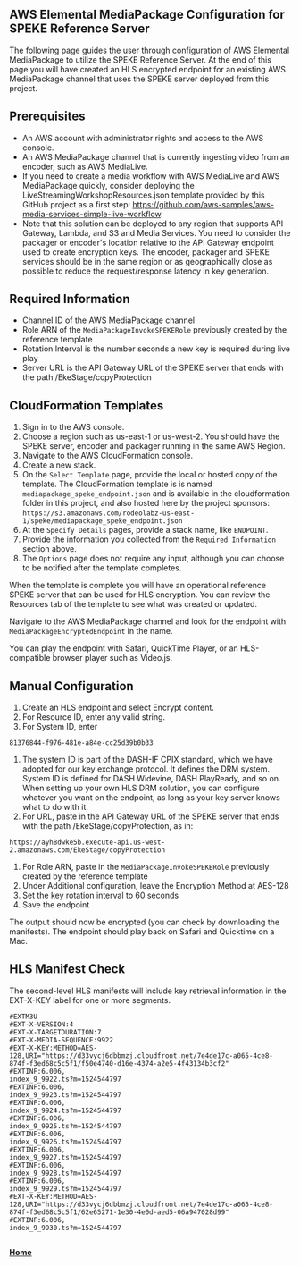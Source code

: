 ## AWS Elemental MediaPackage Configuration for SPEKE Reference Server

The following page guides the user through configuration of AWS Elemental MediaPackage to utilize the SPEKE Reference Server. At the end of this page you will have created an HLS encrypted endpoint for an existing AWS MediaPackage channel that uses the SPEKE server deployed from this project.

## Prerequisites

- An AWS account with administrator rights and access to the AWS console.
- An AWS MediaPackage channel that is currently ingesting video from an encoder, such as AWS MediaLive.
- If you need to create a media workflow with AWS MediaLive and AWS MediaPackage quickly, consider deploying the LiveStreamingWorkshopResources.json template provided by this GitHub project as a first step: https://github.com/aws-samples/aws-media-services-simple-live-workflow.
- Note that this solution can be deployed to any region that supports API Gateway, Lambda, and S3 and Media Services. You need to consider the packager or encoder's location relative to the API Gateway endpoint used to create encryption keys. The encoder, packager and SPEKE services should be in the same region or as geographically close as possible to reduce the request/response latency in key generation.

## Required Information

- Channel ID of the AWS MediaPackage channel
- Role ARN of the `MediaPackageInvokeSPEKERole` previously created by the reference template
- Rotation Interval is the number seconds a new key is required during live play
- Server URL is the API Gateway URL of the SPEKE server that ends with the path /EkeStage/copyProtection

## CloudFormation Templates

1. Sign in to the AWS console.
1. Choose a region such as us-east-1 or us-west-2. You should have the SPEKE server, encoder and packager running in the same AWS Region.
1. Navigate to the AWS CloudFormation console.
1. Create a new stack.
1. On the `Select Template` page, provide the local or hosted copy of the template. The CloudFormation template is is named `mediapackage_speke_endpoint.json` and is available in the cloudformation folder in this project, and also hosted here by the project sponsors: `https://s3.amazonaws.com/rodeolabz-us-east-1/speke/mediapackage_speke_endpoint.json`
1. At the `Specify Details` pages, provide a stack name, like `ENDPOINT`.
1. Provide the information you collected from the `Required Information` section above.
2. The `Options` page does not require any input, although you can choose to be notified after the template completes.

When the template is complete you will have an operational reference SPEKE server that can be used for HLS encryption. You can review the Resources tab of the template to see what was created or updated.

Navigate to the AWS MediaPackage channel and look for the endpoint with `MediaPackageEncryptedEndpoint` in the name.

You can play the endpoint with Safari, QuickTime Player, or an HLS-compatible browser player such as Video.js.


## Manual Configuration


1. Create an HLS endpoint and select Encrypt content.
1. For Resource ID, enter any valid string.
1. For System ID, enter
```
81376844-f976-481e-a84e-cc25d39b0b33
```
1. The system ID is part of the DASH-IF CPIX standard, which we have adopted for our key exchange protocol. It defines the DRM system. System ID is defined for DASH Widevine, DASH PlayReady, and so on.  When setting up your own HLS DRM solution, you can configure whatever you want on the endpoint, as long as your key server knows what to do with it.
1. For URL, paste in the API Gateway URL of the SPEKE server that ends with the path /EkeStage/copyProtection, as in:
```
https://ayh8dwke5b.execute-api.us-west-2.amazonaws.com/EkeStage/copyProtection
```
1. For Role ARN, paste in the `MediaPackageInvokeSPEKERole` previously created by the reference template
1. Under Additional configuration, leave the Encryption Method at AES-128
2. Set the key rotation interval to 60 seconds
1. Save the endpoint

The output should now be encrypted (you can check by downloading the manifests). The endpoint should play back on Safari and Quicktime on a Mac. 


## HLS Manifest Check

The second-level HLS manifests will include key retrieval information in the EXT-X-KEY label for one or more segments.
```
#EXTM3U
#EXT-X-VERSION:4
#EXT-X-TARGETDURATION:7
#EXT-X-MEDIA-SEQUENCE:9922
#EXT-X-KEY:METHOD=AES-128,URI="https://d33vycj6dbbmzj.cloudfront.net/7e4de17c-a065-4ce8-874f-f3ed68c5c5f1/f50e4740-d16e-4374-a2e5-4f43134b3cf2"
#EXTINF:6.006,
index_9_9922.ts?m=1524544797
#EXTINF:6.006,
index_9_9923.ts?m=1524544797
#EXTINF:6.006,
index_9_9924.ts?m=1524544797
#EXTINF:6.006,
index_9_9925.ts?m=1524544797
#EXTINF:6.006,
index_9_9926.ts?m=1524544797
#EXTINF:6.006,
index_9_9927.ts?m=1524544797
#EXTINF:6.006,
index_9_9928.ts?m=1524544797
#EXTINF:6.006,
index_9_9929.ts?m=1524544797
#EXT-X-KEY:METHOD=AES-128,URI="https://d33vycj6dbbmzj.cloudfront.net/7e4de17c-a065-4ce8-874f-f3ed68c5c5f1/62e65271-1e30-4e0d-aed5-06a947028d99"
#EXTINF:6.006,
index_9_9930.ts?m=1524544797


```

[**Home**](README.md)